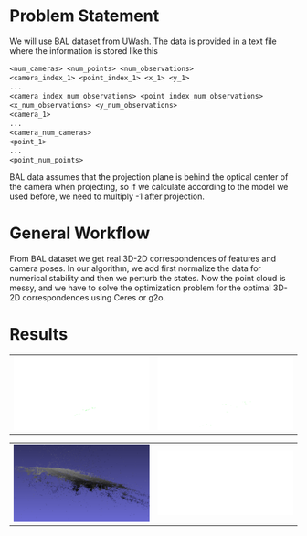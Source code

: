 # Problem Statement
We will use BAL dataset from UWash. The data is provided in a text file where the information is stored like this
```
<num_cameras> <num_points> <num_observations>
<camera_index_1> <point_index_1> <x_1> <y_1>
...
<camera_index_num_observations> <point_index_num_observations> <x_num_observations> <y_num_observations>
<camera_1>
...
<camera_num_cameras>
<point_1>
...
<point_num_points>
```
BAL data assumes that the projection plane is behind the optical center of
the camera when projecting, so if we calculate according to the model we used
before, we need to multiply -1 after projection.

# General Workflow
From BAL dataset we get real 3D-2D correspondences of features and camera poses. In our algorithm, we add first normalize the data for numerical stability and then we perturb the states. Now the point cloud is messy, and we have to solve the optimization problem for the optimal 3D-2D correspondences using Ceres or g2o. 

# Results
<table>
  <tr>
      <td align = "center"> <img src="./results/dubrovnik/orignal00.png"> </td>
      <td align = "center"> <img src="./results/dubrovnik/final01.png"> </td>
  </tr>
  </table>
  <table>
  <tr>
      <td align = "center"> <img src="./results/final/initial.png"> </td>
      <td align = "center"> <img src="./results/final/final202_L00.png"> </td>
  </tr>
  </table>
